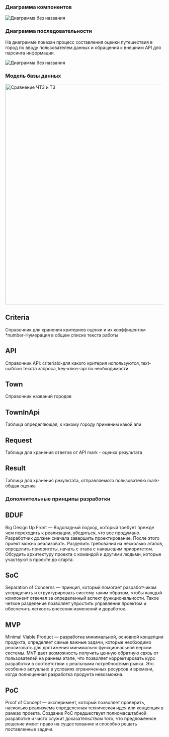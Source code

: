 ### Диаграмма компонентов

![Диаграмма без названия](https://github.com/AlvaroFironze/HSE-SoftwareArchitecture/assets/85906595/f1647b6d-eaeb-40d2-8406-71a112007a88)

### Диаграмма последовательности
На диаграмме показан процесс составления оценки путешествия в город по вводу пользователем данных и обращения к внешним API для парсинга информации. 

![Диаграмма без названия](https://github.com/AlvaroFironze/HSE-SoftwareArchitecture/assets/85906595/ecb628dd-acfc-48c3-b8fb-29c8e0f659fe)

### Модель базы данных
<img width="699" alt="Сравнение ЧТЗ и ТЗ" src="https://github.com/AlvaroFironze/HSE-SoftwareArchitecture/assets/85906595/aed51add-2344-4240-9e4c-6aa2df86afa5">

## Criteria
Справочник для хранения критериев оценки и их коэффицентом
*number-Нумерация в общем списке текста работы

## API
Справочник API: 
criteriaId-для какого критерия используются,
text- шаблон текста запроса,
key-ключ-api по необходимости

## Town
Справочник названий городов

## TownInApi
Таблица определяющая, к какому городу применим какой апи

## Request
Таблица для хранения ответов от АPI
mark - оценка результата

## Result
Таблица для хранения результата, отправляемого пользователю
mark-общая оценка

### Дополнительные принципы разработки
## BDUF
Big Design Up Front — Водопадный подход, который требует прежде чем переходить к реализации, убедиться, что все продумано. Разработчик должен сначала завершить проектирование. После этого проект можно реализовать. Разделить требования на несколько этапов, определить приоритеты, начать с этапа с наивысшим приоритетом. Обсудить архитектуру проекта с командой и другими людьми, которые участвуют в проекте до старта.

## SoC
Separation of Concerns — принцип, который помогает разработчикам упорядочить и структурировать систему таким образом, чтобы каждый компонент отвечал за определенный аспект функциональности. Такое четкое разделение позволяет упростить управление проектом и обеспечить легкость внесения изменений и доработок.

## MVP
Minimal Viable Product — разработка минимальной, основной концепции продукта, определяет самые важные задачи, которые необходимо реализовать для достижения минимально функциональной версии системы. MVP дает возможность получить ценную обратную связь от пользователей на раннем этапе, что позволяет корректировать курс разработки в соответствии с реальными потребностями рынка. Это особенно актуально в условиях ограниченных ресурсов и времени, когда полноценная разработка продукта невозможна.

## PoC
Proof of Concept — эксперимент, который позволяет проверить, насколько реализуема определенная техническая идея или концепция в рамках проекта. Создание PoC предшествует полномасштабной разработке и часто служит доказательством того, что предложенное решение имеет право на существование и способно решать поставленные задачи.
